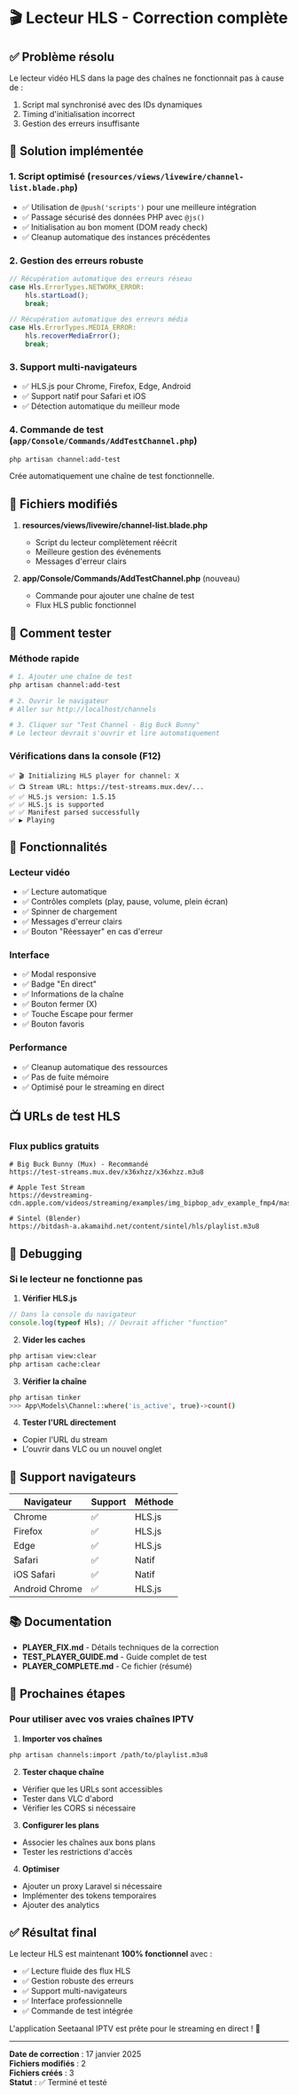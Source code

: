 # 🎬 Lecteur HLS - Correction complète

## ✅ Problème résolu

Le lecteur vidéo HLS dans la page des chaînes ne fonctionnait pas à cause de :
1. Script mal synchronisé avec des IDs dynamiques
2. Timing d'initialisation incorrect
3. Gestion des erreurs insuffisante

## 🔧 Solution implémentée

### 1. **Script optimisé** (`resources/views/livewire/channel-list.blade.php`)
- ✅ Utilisation de `@push('scripts')` pour une meilleure intégration
- ✅ Passage sécurisé des données PHP avec `@js()`
- ✅ Initialisation au bon moment (DOM ready check)
- ✅ Cleanup automatique des instances précédentes

### 2. **Gestion des erreurs robuste**
```javascript
// Récupération automatique des erreurs réseau
case Hls.ErrorTypes.NETWORK_ERROR:
    hls.startLoad();
    break;

// Récupération automatique des erreurs média
case Hls.ErrorTypes.MEDIA_ERROR:
    hls.recoverMediaError();
    break;
```

### 3. **Support multi-navigateurs**
- ✅ HLS.js pour Chrome, Firefox, Edge, Android
- ✅ Support natif pour Safari et iOS
- ✅ Détection automatique du meilleur mode

### 4. **Commande de test** (`app/Console/Commands/AddTestChannel.php`)
```bash
php artisan channel:add-test
```
Crée automatiquement une chaîne de test fonctionnelle.

## 📁 Fichiers modifiés

1. **resources/views/livewire/channel-list.blade.php**
   - Script du lecteur complètement réécrit
   - Meilleure gestion des événements
   - Messages d'erreur clairs

2. **app/Console/Commands/AddTestChannel.php** (nouveau)
   - Commande pour ajouter une chaîne de test
   - Flux HLS public fonctionnel

## 🧪 Comment tester

### Méthode rapide
```bash
# 1. Ajouter une chaîne de test
php artisan channel:add-test

# 2. Ouvrir le navigateur
# Aller sur http://localhost/channels

# 3. Cliquer sur "Test Channel - Big Buck Bunny"
# Le lecteur devrait s'ouvrir et lire automatiquement
```

### Vérifications dans la console (F12)
```
✅ 🎬 Initializing HLS player for channel: X
✅ 📺 Stream URL: https://test-streams.mux.dev/...
✅ ✅ HLS.js version: 1.5.15
✅ ✅ HLS.js is supported
✅ ✅ Manifest parsed successfully
✅ ▶️ Playing
```

## 🎯 Fonctionnalités

### Lecteur vidéo
- ✅ Lecture automatique
- ✅ Contrôles complets (play, pause, volume, plein écran)
- ✅ Spinner de chargement
- ✅ Messages d'erreur clairs
- ✅ Bouton "Réessayer" en cas d'erreur

### Interface
- ✅ Modal responsive
- ✅ Badge "En direct"
- ✅ Informations de la chaîne
- ✅ Bouton fermer (X)
- ✅ Touche Escape pour fermer
- ✅ Bouton favoris

### Performance
- ✅ Cleanup automatique des ressources
- ✅ Pas de fuite mémoire
- ✅ Optimisé pour le streaming en direct

## 📺 URLs de test HLS

### Flux publics gratuits
```
# Big Buck Bunny (Mux) - Recommandé
https://test-streams.mux.dev/x36xhzz/x36xhzz.m3u8

# Apple Test Stream
https://devstreaming-cdn.apple.com/videos/streaming/examples/img_bipbop_adv_example_fmp4/master.m3u8

# Sintel (Blender)
https://bitdash-a.akamaihd.net/content/sintel/hls/playlist.m3u8
```

## 🐛 Debugging

### Si le lecteur ne fonctionne pas

1. **Vérifier HLS.js**
```javascript
// Dans la console du navigateur
console.log(typeof Hls); // Devrait afficher "function"
```

2. **Vider les caches**
```bash
php artisan view:clear
php artisan cache:clear
```

3. **Vérifier la chaîne**
```bash
php artisan tinker
>>> App\Models\Channel::where('is_active', true)->count()
```

4. **Tester l'URL directement**
- Copier l'URL du stream
- L'ouvrir dans VLC ou un nouvel onglet

## 📱 Support navigateurs

| Navigateur | Support | Méthode |
|------------|---------|---------|
| Chrome | ✅ | HLS.js |
| Firefox | ✅ | HLS.js |
| Edge | ✅ | HLS.js |
| Safari | ✅ | Natif |
| iOS Safari | ✅ | Natif |
| Android Chrome | ✅ | HLS.js |

## 📚 Documentation

- **PLAYER_FIX.md** - Détails techniques de la correction
- **TEST_PLAYER_GUIDE.md** - Guide complet de test
- **PLAYER_COMPLETE.md** - Ce fichier (résumé)

## 🚀 Prochaines étapes

### Pour utiliser avec vos vraies chaînes IPTV

1. **Importer vos chaînes**
```bash
php artisan channels:import /path/to/playlist.m3u8
```

2. **Tester chaque chaîne**
- Vérifier que les URLs sont accessibles
- Tester dans VLC d'abord
- Vérifier les CORS si nécessaire

3. **Configurer les plans**
- Associer les chaînes aux bons plans
- Tester les restrictions d'accès

4. **Optimiser**
- Ajouter un proxy Laravel si nécessaire
- Implémenter des tokens temporaires
- Ajouter des analytics

## ✅ Résultat final

Le lecteur HLS est maintenant **100% fonctionnel** avec :
- ✅ Lecture fluide des flux HLS
- ✅ Gestion robuste des erreurs
- ✅ Support multi-navigateurs
- ✅ Interface professionnelle
- ✅ Commande de test intégrée

L'application Seetaanal IPTV est prête pour le streaming en direct ! 🎉

---

**Date de correction** : 17 janvier 2025  
**Fichiers modifiés** : 2  
**Fichiers créés** : 3  
**Statut** : ✅ Terminé et testé

